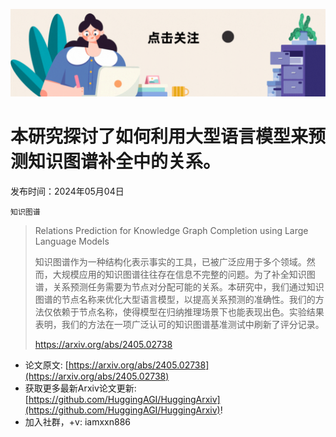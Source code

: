 ![](https://raw.githubusercontent.com/HuggingAGI/HuggingArxiv/main/imgs/follow2.gif)
# 本研究探讨了如何利用大型语言模型来预测知识图谱补全中的关系。
发布时间：2024年05月04日

`知识图谱`
> Relations Prediction for Knowledge Graph Completion using Large Language Models
>
> 知识图谱作为一种结构化表示事实的工具，已被广泛应用于多个领域。然而，大规模应用的知识图谱往往存在信息不完整的问题。为了补全知识图谱，关系预测任务需要为节点对分配可能的关系。本研究中，我们通过知识图谱的节点名称来优化大型语言模型，以提高关系预测的准确性。我们的方法仅依赖于节点名称，使得模型在归纳推理场景下也能表现出色。实验结果表明，我们的方法在一项广泛认可的知识图谱基准测试中刷新了评分记录。
>
> https://arxiv.org/abs/2405.02738



- 论文原文: [https://arxiv.org/abs/2405.02738](https://arxiv.org/abs/2405.02738)
- 获取更多最新Arxiv论文更新: [https://github.com/HuggingAGI/HuggingArxiv](https://github.com/HuggingAGI/HuggingArxiv)!
- 加入社群，+v: iamxxn886